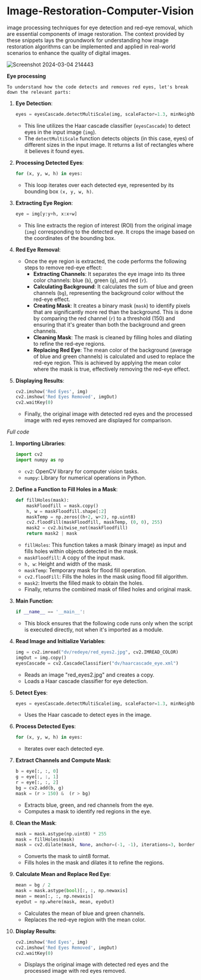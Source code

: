 # Image-Restoration-Computer-Vision
 image processing techniques for  eye detection and red-eye removal, which are essential components of image restoration. The context provided by these snippets lays the groundwork for understanding how image restoration algorithms can be implemented and applied in real-world scenarios to enhance the quality of digital images.

![Screenshot 2024-03-04 214443](https://github.com/brianlangay4/Image-Restoration-Computer-Vision/assets/67788456/714097a0-01ab-43dc-86b0-d6cc68d96b97)

**Eye processing**

 ```'''
To understand how the code detects and removes red eyes, let's break down the relevant parts:
   ```
1. **Eye Detection**:
   ```python
   eyes = eyesCascade.detectMultiScale(img, scaleFactor=1.3, minNeighbors=4, minSize=(100, 100))
   ```
   - This line utilizes the Haar cascade classifier (`eyesCascade`) to detect eyes in the input image (`img`). 
   - The `detectMultiScale` function detects objects (in this case, eyes) of different sizes in the input image. It returns a list of rectangles where it believes it found eyes.

2. **Processing Detected Eyes**:
   ```python
   for (x, y, w, h) in eyes:
   ```
   - This loop iterates over each detected eye, represented by its bounding box `(x, y, w, h)`.

3. **Extracting Eye Region**:
   ```python
   eye = img[y:y+h, x:x+w]
   ```
   - This line extracts the region of interest (ROI) from the original image (`img`) corresponding to the detected eye. It crops the image based on the coordinates of the bounding box.

4. **Red Eye Removal**:
   - Once the eye region is extracted, the code performs the following steps to remove red-eye effect:
     - **Extracting Channels**: It separates the eye image into its three color channels: blue (`b`), green (`g`), and red (`r`).
     - **Calculating Background**: It calculates the sum of blue and green channels (`bg`), representing the background color without the red-eye effect.
     - **Creating Mask**: It creates a binary mask (`mask`) to identify pixels that are significantly more red than the background. This is done by comparing the red channel (`r`) to a threshold (150) and ensuring that it's greater than both the background and green channels.
     - **Cleaning Mask**: The mask is cleaned by filling holes and dilating to refine the red-eye regions.
     - **Replacing Red Eye**: The mean color of the background (average of blue and green channels) is calculated and used to replace the red-eye region. This is achieved by applying the mean color where the mask is true, effectively removing the red-eye effect.

5. **Displaying Results**:
   ```python
   cv2.imshow('Red Eyes', img)
   cv2.imshow('Red Eyes Removed', imgOut)
   cv2.waitKey(0)
   ```
   - Finally, the original image with detected red eyes and the processed image with red eyes removed are displayed for comparison.


*Full code*
1. **Importing Libraries**:
   ```python
   import cv2
   import numpy as np
   ```
   - `cv2`: OpenCV library for computer vision tasks.
   - `numpy`: Library for numerical operations in Python.

2. **Define a Function to Fill Holes in a Mask**:
   ```python
   def fillHoles(mask):
       maskFloodfill = mask.copy()
       h, w = maskFloodfill.shape[:2]
       maskTemp = np.zeros((h+2, w+2), np.uint8)
       cv2.floodFill(maskFloodfill, maskTemp, (0, 0), 255)
       mask2 = cv2.bitwise_not(maskFloodfill)
       return mask2 | mask
   ```
   - `fillHoles`: This function takes a mask (binary image) as input and fills holes within objects detected in the mask.
   - `maskFloodfill`: A copy of the input mask.
   - `h, w`: Height and width of the mask.
   - `maskTemp`: Temporary mask for flood fill operation.
   - `cv2.floodFill`: Fills the holes in the mask using flood fill algorithm.
   - `mask2`: Inverts the filled mask to obtain the holes.
   - Finally, returns the combined mask of filled holes and original mask.

3. **Main Function**:
   ```python
   if __name__ == '__main__':
   ```
   - This block ensures that the following code runs only when the script is executed directly, not when it's imported as a module.

4. **Read Image and Initialize Variables**:
   ```python
   img = cv2.imread("dv/redeye/red_eyes2.jpg", cv2.IMREAD_COLOR)
   imgOut = img.copy()
   eyesCascade = cv2.CascadeClassifier("dv/haarcascade_eye.xml")
   ```
   - Reads an image "red_eyes2.jpg" and creates a copy.
   - Loads a Haar cascade classifier for eye detection.
   
5. **Detect Eyes**:
   ```python
   eyes = eyesCascade.detectMultiScale(img, scaleFactor=1.3, minNeighbors=4, minSize=(100, 100))
   ```
   - Uses the Haar cascade to detect eyes in the image.

6. **Process Detected Eyes**:
   ```python
   for (x, y, w, h) in eyes:
   ```
   - Iterates over each detected eye.

7. **Extract Channels and Compute Mask**:
   ```python
   b = eye[:, :, 0]
   g = eye[:, :, 1]
   r = eye[:, :, 2]
   bg = cv2.add(b, g)
   mask = (r > 150) &  (r > bg)
   ```
   - Extracts blue, green, and red channels from the eye.
   - Computes a mask to identify red regions in the eye.

8. **Clean the Mask**:
   ```python
   mask = mask.astype(np.uint8) * 255
   mask = fillHoles(mask)
   mask = cv2.dilate(mask, None, anchor=(-1, -1), iterations=3, borderType=1, borderValue=1)
   ```
   - Converts the mask to uint8 format.
   - Fills holes in the mask and dilates it to refine the regions.

9. **Calculate Mean and Replace Red Eye**:
   ```python
   mean = bg / 2
   mask = mask.astype(bool)[:, :, np.newaxis]
   mean = mean[:, :, np.newaxis]
   eyeOut = np.where(mask, mean, eyeOut)
   ```
   - Calculates the mean of blue and green channels.
   - Replaces the red-eye region with the mean color.

10. **Display Results**:
    ```python
    cv2.imshow('Red Eyes', img)
    cv2.imshow('Red Eyes Removed', imgOut)
    cv2.waitKey(0)
    ```
    - Displays the original image with detected red eyes and the processed image with red eyes removed.
